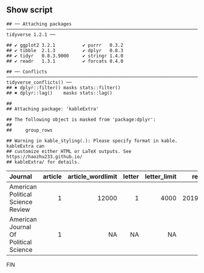 Show script
-----------

    ## ── Attaching packages ──────────────────────────────────────────────────────────────────────────────── tidyverse 1.2.1 ──

    ## ✔ ggplot2 3.2.1          ✔ purrr   0.3.2     
    ## ✔ tibble  2.1.3          ✔ dplyr   0.8.3     
    ## ✔ tidyr   0.8.3.9000     ✔ stringr 1.4.0     
    ## ✔ readr   1.3.1          ✔ forcats 0.4.0

    ## ── Conflicts ─────────────────────────────────────────────────────────────────────────────────── tidyverse_conflicts() ──
    ## ✖ dplyr::filter() masks stats::filter()
    ## ✖ dplyr::lag()    masks stats::lag()

    ## 
    ## Attaching package: 'kableExtra'

    ## The following object is masked from 'package:dplyr':
    ## 
    ##     group_rows

    ## Warning in kable_styling(.): Please specify format in kable. kableExtra can
    ## customize either HTML or LaTeX outputs. See https://haozhu233.github.io/
    ## kableExtra/ for details.

<table style="width:100%;">
<colgroup>
<col width="29%" />
<col width="6%" />
<col width="14%" />
<col width="6%" />
<col width="10%" />
<col width="7%" />
<col width="5%" />
<col width="10%" />
<col width="9%" />
</colgroup>
<thead>
<tr class="header">
<th align="left">Journal</th>
<th align="right">article</th>
<th align="right">article_wordlimit</th>
<th align="right">letter</th>
<th align="right">letter_limit</th>
<th align="right">revised</th>
<th align="right">Cites</th>
<th align="right">ImpactFactor</th>
<th align="right">Eigenfactor</th>
</tr>
</thead>
<tbody>
<tr class="odd">
<td align="left">American Political Science Review</td>
<td align="right">1</td>
<td align="right">12000</td>
<td align="right">1</td>
<td align="right">4000</td>
<td align="right">20190406</td>
<td align="right">14015</td>
<td align="right">3.252</td>
<td align="right">0.01933</td>
</tr>
<tr class="even">
<td align="left">American Journal Of Political Science</td>
<td align="right">1</td>
<td align="right">NA</td>
<td align="right">NA</td>
<td align="right">NA</td>
<td align="right">NA</td>
<td align="right">11213</td>
<td align="right">5.220</td>
<td align="right">0.02376</td>
</tr>
</tbody>
</table>

FIN
